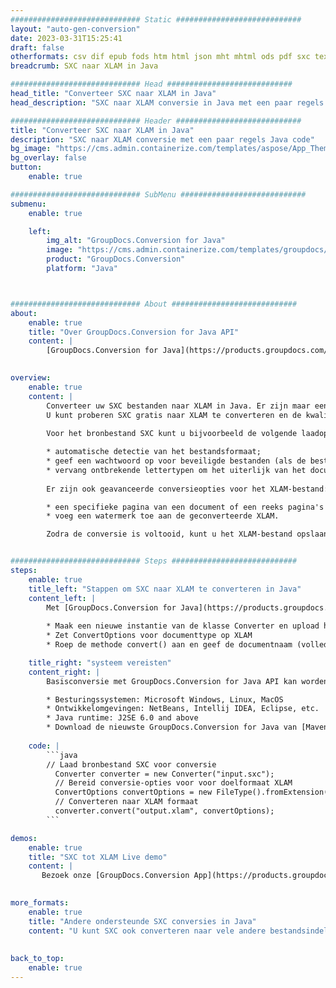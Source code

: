 ```yaml
---
############################# Static ############################
layout: "auto-gen-conversion"
date: 2023-03-31T15:25:41
draft: false
otherformats: csv dif epub fods htm html json mht mhtml ods pdf sxc tex tsv xlam xls xlsb xlsm xlsx xlt xltm xltx xml xps
breadcrumb: SXC naar XLAM in Java

############################# Head ############################
head_title: "Converteer SXC naar XLAM in Java"
head_description: "SXC naar XLAM conversie in Java met een paar regels code. Converteer meer dan 160 bestandsindelingen met de GroupDocs-documentconversie-API voor Java"

############################# Header ############################
title: "Converteer SXC naar XLAM in Java"
description: "SXC naar XLAM conversie met een paar regels Java code"
bg_image: "https://cms.admin.containerize.com/templates/aspose/App_Themes/V3/images/bg/header1.png"
bg_overlay: false
button:
    enable: true

############################# SubMenu ############################
submenu:
    enable: true

    left:
        img_alt: "GroupDocs.Conversion for Java"
        image: "https://cms.admin.containerize.com/templates/groupdocs/images/product-logos/90x90-noborder/groupdocs-conversion-java.png"
        product: "GroupDocs.Conversion"
        platform: "Java"



############################# About ############################
about:
    enable: true
    title: "Over GroupDocs.Conversion for Java API"
    content: |
        [GroupDocs.Conversion for Java](https://products.groupdocs.com/conversion/java/) is een geavanceerde conversie-API voor bestandsindelingen voor het converteren tussen populaire afbeeldings- en documentindelingen zoals Microsoft Office, OpenDocument, PDF, HTML, e-mail, CAD. en nog veel meer met slechts een paar regels code. De native API detecteert automatisch de formaten van de originele documenten en biedt veel opties voor het aanpassen van de geconverteerde documenten. Naast de functie om informatie uit een document te extraheren, ondersteunt het standaard ook het cachen van de conversieresultaten naar de lokale schijf. Elk type cacheopslag kan echter worden ondersteund door de juiste interfaces te implementeren - Amazon S3, Dropbox, Google Drive, Windows Azure, Reddis of andere.
    

overview:
    enable: true
    content: |
        Converteer uw SXC bestanden naar XLAM in Java. Er zijn maar een paar regels Java code nodig op elk platform naar keuze, zoals Windows, Linux, macOS.
        U kunt proberen SXC gratis naar XLAM te converteren en de kwaliteit van de conversieresultaten te evalueren. Naast eenvoudige scripts voor bestandsconversie, kunt u meer geavanceerde opties proberen voor het laden van het SXC-bronbestand en het opslaan van de XLAM-uitvoer. 
        
        Voor het bronbestand SXC kunt u bijvoorbeeld de volgende laadopties gebruiken:

        * automatische detectie van het bestandsformaat;
        * geef een wachtwoord op voor beveiligde bestanden (als de bestandsindeling dit ondersteunt);
        * vervang ontbrekende lettertypen om het uiterlijk van het document te behouden.
        
        Er zijn ook geavanceerde conversieopties voor het XLAM-bestand:

        * een specifieke pagina van een document of een reeks pagina's converteren;
        * voeg een watermerk toe aan de geconverteerde XLAM.

        Zodra de conversie is voltooid, kunt u het XLAM-bestand opslaan in uw lokale bestandspad of in opslag van derden, zoals FTP, Amazon S3, Google Drive, Dropbox enz. Let op - om SXC te converteren tot XLAM, hoeft u geen extra software te installeren, zoals MS Office, Open Office, Adobe Acrobat Reader etc.


############################# Steps ############################
steps:
    enable: true
    title_left: "Stappen om SXC naar XLAM te converteren in Java"
    content_left: |
        Met [GroupDocs.Conversion for Java](https://products.groupdocs.com/conversion/java/) kunnen ontwikkelaars het SXC-bestand eenvoudig converteren naar XLAM met een paar regels code.
        
        * Maak een nieuwe instantie van de klasse Converter en upload het bestand SXC met het volledige pad
        * Zet ConvertOptions voor documenttype op XLAM
        * Roep de methode convert() aan en geef de documentnaam (volledig pad) en formaat (XLAM) door als parameter

    title_right: "systeem vereisten"
    content_right: |
        Basisconversie met GroupDocs.Conversion for Java API kan worden gedaan met slechts een paar regels code. Onze API's worden ondersteund op alle belangrijke platforms en besturingssystemen. Voordat u de onderstaande code uitvoert, moet u ervoor zorgen dat de volgende vereisten op uw systeem zijn geïnstalleerd.

        * Besturingssystemen: Microsoft Windows, Linux, MacOS
        * Ontwikkelomgevingen: NetBeans, Intellij IDEA, Eclipse, etc.
        * Java runtime: J2SE 6.0 and above
        * Download de nieuwste GroupDocs.Conversion for Java van [Maven](https://repository.groupdocs.com/webapp/#/artifacts/browse/tree/General/repo/com/groupdocs/groupdocs-conversion)
         
    code: |
        ```java    
        // Laad bronbestand SXC voor conversie
          Converter converter = new Converter("input.sxc");
          // Bereid conversie-opties voor voor doelformaat XLAM
          ConvertOptions convertOptions = new FileType().fromExtension("xlam").getConvertOptions();
          // Converteren naar XLAM formaat
          converter.convert("output.xlam", convertOptions);
        ```

demos:
    enable: true
    title: "SXC tot XLAM Live demo"
    content: |
       Bezoek onze [GroupDocs.Conversion App](https://products.groupdocs.app/conversion/family) website en probeer SXC naar XLAM conversie nu. De gratis demo heeft de volgende voordelen:
          

more_formats:
    enable: true
    title: "Andere ondersteunde SXC conversies in Java"
    content: "U kunt SXC ook converteren naar vele andere bestandsindelingen. Zie de lijst hieronder."
       
       
back_to_top:
    enable: true
---
```


